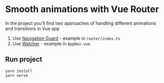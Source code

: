 # Smooth animations with Vue Router

In the project you'll find two approaches of handling different animations and transitions in Vue app

1. Use [Navigation Guard](https://router.vuejs.org/guide/advanced/navigation-guards.html) - example in `router/index.ts`
2. Use [Watcher](https://vuejs.org/v2/guide/computed.html#Watchers) - example in `AppNav.vue`

## Run project

```
yarn install
yarn serve
```
